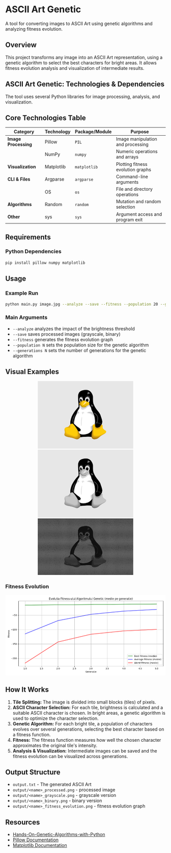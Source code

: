 # ASCII Art Genetic

A tool for converting images to ASCII Art using genetic algorithms and analyzing fitness evolution.

## Overview

This project transforms any image into an ASCII Art representation, using a genetic algorithm to select the best characters for bright areas. It allows fitness evolution analysis and visualization of intermediate results.

## ASCII Art Genetic: Technologies & Dependencies

The tool uses several Python libraries for image processing, analysis, and visualization.

## Core Technologies Table

| Category         | Technology   | Package/Module | Purpose                                  |
|------------------|--------------|----------------|------------------------------------------|
| **Image Processing** | Pillow    | `PIL`          | Image manipulation and processing        |
|                  | NumPy        | `numpy`        | Numeric operations and arrays            |
| **Visualization**| Matplotlib   | `matplotlib`   | Plotting fitness evolution graphs        |
| **CLI & Files**  | Argparse     | `argparse`     | Command-line arguments                   |
|                  | OS           | `os`           | File and directory operations            |
| **Algorithms**   | Random       | `random`       | Mutation and random selection            |
| **Other**        | sys          | `sys`          | Argument access and program exit         |

## Requirements

### Python Dependencies

```bash
pip install pillow numpy matplotlib
```

## Usage

### Example Run

```bash
python main.py image.jpg --analyze --save --fitness --population 20 --generations 10
```

### Main Arguments

- `--analyze` analyzes the impact of the brightness threshold
- `--save` saves processed images (grayscale, binary)
- `--fitness` generates the fitness evolution graph
- `--population N` sets the population size for the genetic algorithm
- `--generations N` sets the number of generations for the genetic algorithm

## Visual Examples

<p align="center">
  <img src="test3.jpg" alt="Initial image" width="300">
  <img src="output/test3_processed.png" alt="Processed image" width="300">
    <img src="output/ascii.png" alt="Ascii image" width="300">
</p>

### Fitness Evolution

<p align="center">
  <img src="output/test3_fitness_evolution.png" alt="Fitness evolution" width="600">
</p>

## How It Works

1. **Tile Splitting:** The image is divided into small blocks (tiles) of pixels.
2. **ASCII Character Selection:** For each tile, brightness is calculated and a suitable ASCII character is chosen. In bright areas, a genetic algorithm is used to optimize the character selection.
3. **Genetic Algorithm:** For each bright tile, a population of characters evolves over several generations, selecting the best character based on a fitness function.
4. **Fitness:** The fitness function measures how well the chosen character approximates the original tile's intensity.
5. **Analysis & Visualization:** Intermediate images can be saved and the fitness evolution can be visualized across generations.

## Output Structure

- `output.txt` - The generated ASCII Art
- `output/<name>_processed.png` - processed image
- `output/<name>_grayscale.png` - grayscale version
- `output/<name>_binary.png` - binary version
- `output/<name>_fitness_evolution.png` - fitness evolution graph

## Resources

- [Hands-On-Genetic-Algorithms-with-Python](https://github.com/PacktPublishing/Hands-On-Genetic-Algorithms-with-Python-Second-Edition)
- [Pillow Documentation](https://pillow.readthedocs.io/)
- [Matplotlib Documentation](https://matplotlib.org/stable/users/index.html)
